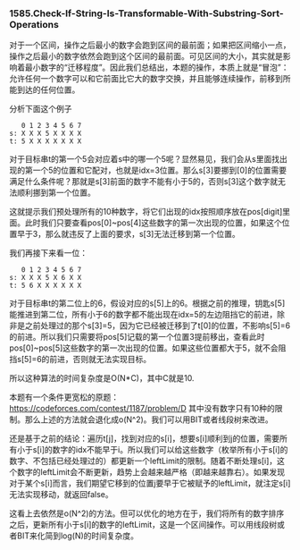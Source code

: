 ### 1585.Check-If-String-Is-Transformable-With-Substring-Sort-Operations

对于一个区间，操作之后最小的数字会跑到区间的最前面；如果把区间缩小一点，操作之后最小的数字依然会跑到这个区间的最前面。可见区间的大小，其实就是影响着最小数字的“迁移程度”。因此我们总结出，本题的操作，本质上就是“冒泡”：允许任何一个数字可以和它前面比它大的数字交换，并且能够连续操作，前移到所能到达的任何位置。

分析下面这个例子
```
   0 1 2 3 4 5 6 7
s: X X X 5 X X X X 
t: 5 X X X X X X X 
```
对于目标串t的第一个5会对应着s中的哪一个5呢？显然易见，我们会从s里面找出现的第一个5的位置和它配对，也就是idx=3位置。那么s[3]要挪到[0]的位置需要满足什么条件呢？那就是s[3]前面的数字不能有小于5的，否则s[3]这个数字就无法顺利挪到第一个位置。

这就提示我们预处理所有的10种数字，将它们出现的idx按照顺序放在pos[digit]里面。此时我们只要查看pos[0]~pos[4]这些数字的第一次出现的位置，如果这个位置早于3，那么就违反了上面的要求，s[3]无法迁移到第一个位置。

我们再接下来看一位：
```
   0 1 2 3 4 5 6 7
s: X X X 5 X 6 X X 
t: 5 6 X X X X X X 
```
对于目标串t的第二位上的6，假设对应的s[5]上的6。根据之前的推理，钥匙s[5]能推进到第二位，所有小于6的数字都不能出现在idx=5的左边阻挡它的前进，除非是之前处理过的那个s[3]=5，因为它已经被迁移到了t[0]的位置，不影响s[5]=6的前进。所以我们只需要将pos[5]记载的第一个位置3提前移出，查看此时pos[0]~pos[5]这些数字的第一次出现的位置。如果这些位置都大于5，就不会阻挡s[5]=6的前进，否则就无法实现目标。

所以这种算法的时间复杂度是O(N*C)，其中C就是10.

本题有一个条件更宽松的原题：https://codeforces.com/contest/1187/problem/D 其中没有数字只有10种的限制。那么上述的方法就会退化成o(N^2)。我们可以用BIT或者线段树来改进。

还是基于之前的结论：遍历t[j]，找到对应的s[i]，想要s[i]顺利到j的位置，需要所有小于s[i]的数字的idx不能早于i。所以我们可以给这些数字（枚举所有小于s[i]的数字、不包括已经处理过的）都更新一个leftLimit的限制。随着不断处理s[i]，这个数字的leftLimit会不断更新，趋势上会越来越严格（即越来越靠右）。如果发现对于某个s[i]而言，我们期望它移到的位置j要早于它被赋予的leftLimit，就注定s[i]无法实现移动，就返回false。

这看上去依然是o(N^2)的方法。但可以优化的地方在于，我们将所有的数字排序之后，更新所有小于s[i]的数字的leftLimit，这是一个区间操作。可以用线段树或者BIT来化简到log(N)的时间复杂度。
